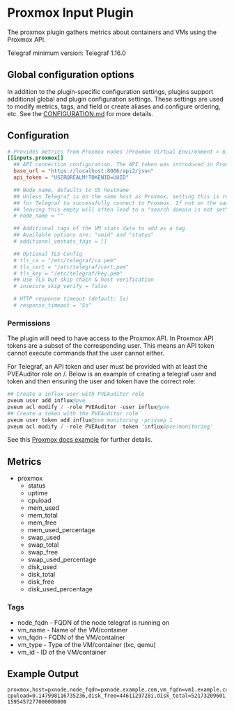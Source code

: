 # Proxmox Input Plugin

The proxmox plugin gathers metrics about containers and VMs using the Proxmox
API.

Telegraf minimum version: Telegraf 1.16.0

## Global configuration options <!-- @/docs/includes/plugin_config.md -->

In addition to the plugin-specific configuration settings, plugins support
additional global and plugin configuration settings. These settings are used to
modify metrics, tags, and field or create aliases and configure ordering, etc.
See the [CONFIGURATION.md][CONFIGURATION.md] for more details.

[CONFIGURATION.md]: ../../../docs/CONFIGURATION.md#plugins

## Configuration

```toml @sample.conf
# Provides metrics from Proxmox nodes (Proxmox Virtual Environment > 6.2).
[[inputs.proxmox]]
  ## API connection configuration. The API token was introduced in Proxmox v6.2. Required permissions for user and token: PVEAuditor role on /.
  base_url = "https://localhost:8006/api2/json"
  api_token = "USER@REALM!TOKENID=UUID"

  ## Node name, defaults to OS hostname
  ## Unless Telegraf is on the same host as Proxmox, setting this is required
  ## for Telegraf to successfully connect to Proxmox. If not on the same host,
  ## leaving this empty will often lead to a "search domain is not set" error.
  # node_name = ""

  ## Additional tags of the VM stats data to add as a tag
  ## Available options are: "vmid" and "status"
  # additional_vmstats_tags = []

  ## Optional TLS Config
  # tls_ca = "/etc/telegraf/ca.pem"
  # tls_cert = "/etc/telegraf/cert.pem"
  # tls_key = "/etc/telegraf/key.pem"
  ## Use TLS but skip chain & host verification
  # insecure_skip_verify = false

  # HTTP response timeout (default: 5s)
  # response_timeout = "5s"
```

### Permissions

The plugin will need to have access to the Proxmox API. In Proxmox API tokens
are a subset of the corresponding user. This means an API token cannot execute
commands that the user cannot either.

For Telegraf, an API token and user must be provided with at least the
PVEAuditor role on /. Below is an example of creating a telegraf user and token
and then ensuring the user and token have the correct role:

```s
## Create a influx user with PVEAuditor role
pveum user add influx@pve
pveum acl modify / -role PVEAuditor -user influx@pve
## Create a token with the PVEAuditor role
pveum user token add influx@pve monitoring -privsep 1
pveum acl modify / -role PVEAuditor -token 'influx@pve!monitoring'
```

See this [Proxmox docs example][1] for further details.

[1]: https://pve.proxmox.com/wiki/User_Management#_limited_api_token_for_monitoring

## Metrics

- proxmox
  - status
  - uptime
  - cpuload
  - mem_used
  - mem_total
  - mem_free
  - mem_used_percentage
  - swap_used
  - swap_total
  - swap_free
  - swap_used_percentage
  - disk_used
  - disk_total
  - disk_free
  - disk_used_percentage

### Tags

- node_fqdn - FQDN of the node telegraf is running on
- vm_name - Name of the VM/container
- vm_fqdn - FQDN of the VM/container
- vm_type - Type of the VM/container (lxc, qemu)
- vm_id - ID of the VM/container

## Example Output

```text
proxmox,host=pxnode,node_fqdn=pxnode.example.com,vm_fqdn=vm1.example.com,vm_id=112,vm_name=vm1,vm_type=lxc cpuload=0.147998116735236,disk_free=4461129728i,disk_total=5217320960i,disk_used=756191232i,disk_used_percentage=14,mem_free=1046827008i,mem_total=1073741824i,mem_used=26914816i,mem_used_percentage=2,status="running",swap_free=536698880i,swap_total=536870912i,swap_used=172032i,swap_used_percentage=0,uptime=1643793i 1595457277000000000
```
